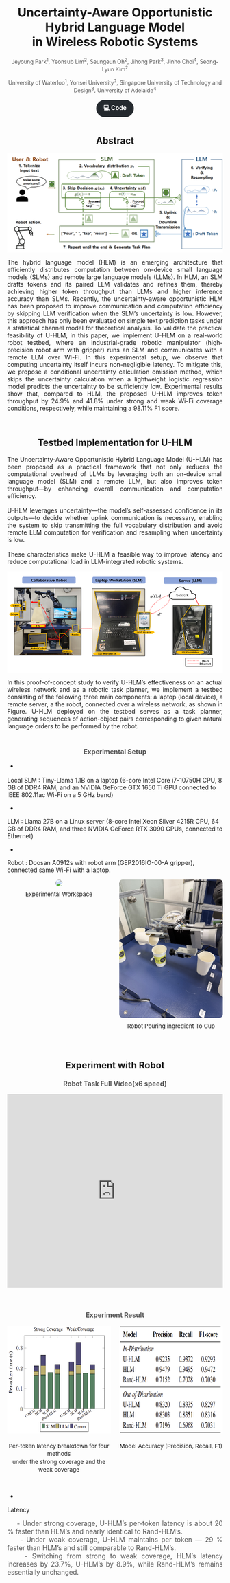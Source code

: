 <h1 style="text-align: center;">Uncertainty-Aware Opportunistic Hybrid Language Model <br> in Wireless Robotic Systems</h1>

<p align="center" style="font-size: 0.9em; color: #555; margin-top: 0.2em;">
  Jeyoung Park<sup>1</sup>, Yeonsub Lim<sup>2</sup>, Seungeun Oh<sup>2</sup>,
  Jihong Park<sup>3</sup>, Jinho Choi<sup>4</sup>, Seong-Lyun Kim<sup>2</sup>
</p>

<p align="center" style="font-size: 0.9em; color: #555; margin-top: 0.2em;">
  University of Waterloo<sup>1</sup>, Yonsei University<sup>2</sup>, Singapore University of Technology and Design<sup>3</sup>, University of Adelaide<sup>4</sup>
</p>
<p align="center" style="margin: 1em 0;">
  <a href="https://github.com/jeyoung78/Robot-Barista"
     style="
       display: inline-block;
       padding: 0.6em 1.2em;
       background-color: #24292e;
       color: #fff;
       border-radius: 9999px;
       text-decoration: none;
       font-weight: bold;
     ">
    💻 Code
  </a>
</p>
<h2 style="text-align: center; font-size: 1.5em; margin-top: 2em;">
Abstract
</h2>

<img src="Robot_str.png" 
    style="
    display: block;
    margin-top: 0em;
    margin-bottom: 0em;
    max-width: 100%;
    height: auto;
  "
/>

<div align="justify" style="max-width: 900px; margin: 0 auto;">
  The hybrid language model (HLM) is an emerging architecture that efficiently distributes computation between on-device small language models (SLMs) and remote large language models (LLMs). In HLM, an SLM drafts tokens and its paired LLM validates and refines them, thereby achieving higher token throughput than LLMs and higher inference accuracy than SLMs. Recently, the uncertainty-aware opportunistic HLM has been proposed to improve communication and computation efficiency by skipping LLM verification when the SLM’s uncertainty is low. However, this approach has only been evaluated on simple text prediction tasks under a statistical channel model for theoretical analysis. To validate the practical feasibility of U-HLM, in this paper, we implement U-HLM on a real-world robot testbed, where an industrial-grade robotic manipulator (high-precision robot arm with gripper) runs an SLM and communicates with a remote LLM over Wi-Fi. In this experimental setup, we observe that computing uncertainty itself incurs non-negligible latency. To mitigate this, we propose a conditional uncertainty calculation omission method, which skips the uncertainty calculation when a lightweight logistic regression model predicts the uncertainty to be sufficiently low. Experimental results show that, compared to HLM, the proposed U-HLM improves token throughput by 24.9% and 41.8% under strong and weak Wi-Fi coverage conditions, respectively, while maintaining a 98.11% F1 score. <br><br>
</div>

<h2 style="text-align: center; font-size: 1.5em; margin-top: 2em;">
Testbed Implementation for U-HLM
</h2>

<div align="justify" style="max-width: 900px; margin: 0 auto;">
The Uncertainty-Aware Opportunistic Hybrid Language Model (U-HLM) has been proposed as a practical framework that not only reduces the computational overhead of LLMs by leveraging both an on-device small language model (SLM) and a remote LLM, but also improves token throughput—by enhancing overall communication and computation efficiency.
<br><br>
U-HLM leverages uncertainty—the model’s self-assessed confidence in its outputs—to decide whether uplink communication is necessary, enabling the system to skip transmitting the full vocabulary distribution and avoid remote LLM computation for verification and resampling when uncertainty is low.
<br><br>
These characteristics make U-HLM a feasible way to improve latency and reduce computational load in LLM-integrated robotic systems.
</div>

<img src="Robot_env.png" 
    style="
    display: block;
    margin-top: 0em;
    margin-bottom: 0em;
    max-width: 100%;
    height: auto;
  "
/>

<div align="justify" style="max-width: 900px; margin: 0 auto;">
In this proof-of-concept study to verify U-HLM’s effectiveness on an actual wireless network and as a robotic task planner, we implement a testbed consisting of the following three main components: a laptop (local device), a remote server, a the robot, connected over a wireless network, as shown in Figure. U-HLM deployed on the testbed serves as a task planner, generating sequences of action-object pairs corresponding to given natural language orders to be performed by the robot.
</div>


<p align="center"
   style="font-size: 1.1em; color: #555; margin-top: 1.5em; font-weight: bold;">
  <br> Experimental Setup
</p>

+ <div align="justify" style="max-width: 900px; margin: 0 auto;">
Local SLM : Tiny-Llama 1.1B on a laptop (6-core Intel Core i7-10750H CPU, 8 GB of DDR4 RAM, and an NVIDIA GeForce GTX 1650 Ti GPU connected to IEEE 802.11ac Wi-Fi on a 5 GHz band)
+ <div align="justify" style="max-width: 900px; margin: 0 auto;">
LLM : Llama 27B on a Linux server (8-core Intel Xeon Silver 4215R CPU, 64 GB of DDR4 RAM, and three NVIDIA GeForce RTX 3090 GPUs, connected to Ethernet)
+ <div align="justify" style="max-width: 900px; margin: 0 auto;">
Robot : Doosan A0912s with robot arm (GEP2016IO-00-A gripper), connected same Wi-Fi with a laptop.

<div style="
  display: flex;
  justify-content: space-between;
  flex-wrap: wrap;
  max-width: 800px;
  margin: 0 auto;
">

  <!-- 왼쪽 블록 -->
  <div style="flex: 0 0 48%; text-align: center; margin-bottom: 1em;">
    <img
      src="robot1.jpg"
      style="width: 100%; border-radius: 8px;"
    />
    <p style="margin-top: 0.5em; font-size: 0.95em; line-height: 1.4;">
      Experimental Workspace
    </p>
  </div>

  <!-- 오른쪽 블록 -->
  <div style="flex: 0 0 48%; text-align: center; margin-bottom: 1em;">
    <img
      src="robot2.jpg"
      style="width: 100%; border-radius: 8px;"
    />
    <p style="margin-top: 0.5em; font-size: 0.95em; line-height: 1.4;">
Robot Pouring ingredient To Cup
    </p>
  </div>

</div>



<h3 style="text-align: center; font-size: 1.5em; margin-top: 2em;">
Experiment with Robot
</h3>

<p align="center"
   style="font-size: 1.1em; color: #555; margin-top: 0.1em; font-weight: bold;">
Robot Task Full Video(x6 speed)
</p>

<p align="center">
  <iframe
    width="800" height="450"
    src="https://www.youtube.com/embed/Yp4QAQ76CIc"
    frameborder="0"
    allowfullscreen
    style="max-width:100%;"
  ></iframe>
</p>

<p align="center"
   style="font-size: 1.1em; color: #555; margin-top: 0.1em; font-weight: bold;">
  <br><br> 
  Experiment Result
</p>

<div style="
  display: flex;
  justify-content: space-between;
  flex-wrap: wrap;
  max-width: 800px;
  margin: 0 auto;
">

  <!-- 왼쪽 블록 -->
  <div style="flex: 0 0 48%; text-align: center; margin-bottom: 1em;">
    <img
      src="figure1.png"
        style="
    display: block;        /* 블록 레벨로 만들어서 margin:auto가 먹히도록 */
    height: 250px;         /* 원하는 고정 높이(px) */
    width: auto;           /* 비율을 유지하면서 너비 자동 계산 */
    margin: 0 auto;        /* 좌우 중앙 정렬 */
  "
    />
    <p style="margin-top: 1.5em; font-size: 0.95em; line-height: 1.4;">
      Per-token latency breakdown for four methods 
      <br> under the strong coverage and the weak coverage
    </p>
  </div>

  <!-- 오른쪽 블록 -->
  <div style="flex: 0 0 48%; text-align: center; margin-bottom: 1em;">
    <img
      src="table1.png"
        style="
    display: block;        /* 블록 레벨로 만들어서 margin:auto가 먹히도록 */
    height: 250px;         /* 원하는 고정 높이(px) */
    width: auto;           /* 비율을 유지하면서 너비 자동 계산 */
    margin: 0 auto;        /* 좌우 중앙 정렬 */
  "
    />
    <p style="margin-top: 1.5em; font-size: 0.95em; line-height: 1.4;">
Model Accuracy (Precision, Recall, F1)
    </p>
  </div>
</div>

+ <p align="left"
   style="font-size: 1.1em; color: #555; margin-top: 0.1em;">
Latency
  </p>

<p align="justify"
   style="font-size: 1.1em; color: #555; margin-top: 0.1em;">
    &nbsp;&nbsp;&nbsp;&nbsp;- Under strong coverage, U-HLM’s per-token latency is about 20 % faster than HLM’s and nearly identical to Rand-HLM’s.<br>
    &nbsp;&nbsp;&nbsp;&nbsp;- Under weak coverage, U-HLM maintains per token — 29 % faster than HLM’s and still comparable to Rand-HLM’s.<br>
    &nbsp;&nbsp;&nbsp;&nbsp;- Switching from strong to weak coverage, HLM’s latency increases by 23.7%, U-HLM’s by 8.9%, while Rand-HLM’s remains essentially unchanged.
  </p>

